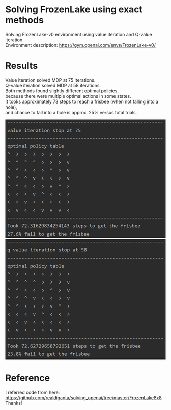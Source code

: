 # Solving FrozenLake using exact methods

Solving FrozenLake-v0 environment using value iteration and Q-value iteration.  
Environment description: https://gym.openai.com/envs/FrozenLake-v0/  

# Results

Value iteration solved MDP at 75 iterations.  
Q-value iteration solved MDP at 58 iterations.  
Both methods found slightly different optimal policies,  
because there were multiple optimal actions in some states.  
It tooks approximately 73 steps to reach a frisbee (when not falling into a hole),    
and chance to fall into a hole is approx. 25% versus total trials.  

![val_result](/val_result.png)
![q_val_result](/q_val_result.png)

# Reference
I referred code from here:  
https://github.com/realdiganta/solving_openai/tree/master/FrozenLake8x8  
Thanks!  

